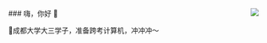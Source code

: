 <img align="right" src="https://github-readme-stats.vercel.app/api?username=hanhan9449&show_icons=true&icon_color=805AD5&text_color=718096&bg_color=ffffff&hide_title=true" />
### 嗨，你好 👋

🔭成都大学大三学子，准备跨考计算机，冲冲冲～

<!--
**hanhan9449/hanhan9449** is a ✨ _special_ ✨ repository because its `README.md` (this file) appears on your GitHub profile.

Here are some ideas to get you started:

- 🔭 I’m currently working on ...
- 🌱 I’m currently learning ...
- 👯 I’m looking to collaborate on ...
- 🤔 I’m looking for help with ...
- 💬 Ask me about ...
- 📫 How to reach me: ...
- 😄 Pronouns: ...
- ⚡ Fun fact: ...
-->
